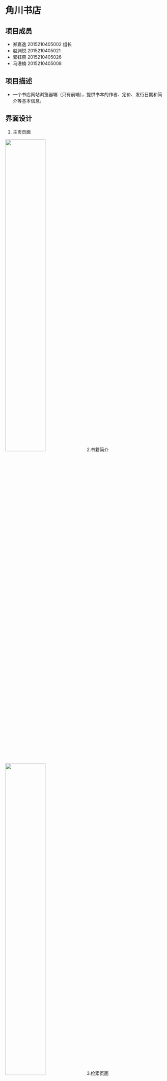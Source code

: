 # 角川书店
## 项目成员
* 郑嘉逸 2015210405002 组长
* 赵渊悦 2015210405021
* 郭钰燕 2015210405026
* 马港楠 2015210405008
## 项目描述
* 一个书店网站浏览器端（只有前端），提供书本的作者、定价、发行日期和简介等基本信息。
## 界面设计
1. 主页页面
<img src="/readme-img/index.png" width="50%" height="50%" />
2.书籍简介
<img src="/readme-img/bookintro.png" width="50%" height="50%" />
3.检索页面
<img src="/readme-img/search.png" width="50%" height="50%" />
4.检索结果
<img src="/readme-img/search-result.png" width="50%" height="50%" />
5.电影页面
<img src="/readme-img/movie.png" width="50%" height="50%" />
6.书籍界面
<img src="/readme-img/book.png" width="50%" height="50%" />

## 功能模块
#### 首页 书籍页面
* 顶端slick轮播插件，图片幻灯片样式滚动，hover设置鼠标悬停事件使透明度发生变化，点击图片跳转至相关书籍简介界面。
中间部分书籍一览，书籍名称作者封面作为整体设置鼠标悬停事件改变透明度，点击跳转至相关书籍简介界面。底部按钮设置鼠标悬停事件改变background-color以及字体颜色，点击跳转至图书检索界面。
底部左端情报链接，右端单周综合排行榜设置相应图书链接，
#### 书籍简介
* 显示书籍名称、作者、定价、简介、目录等信息。同时有购买途径、作者其他作品、作品推荐以及最近浏览作品等模块。点击书本封面后会显示其简介，也可以点击跳转查询页面。
#### 书本搜索
* 可以勾选相应的复选框，选择销售情况、商品形态以及品牌等搜索条件。或者通过页面左上方检索和最下方再检索进入详细搜索页面搜索相关书籍。左边按标签筛选中的点击“更多显示”可显示更多的内容，点击完后变为“减少显示”，再次点击可将之前显示的更多内容收回。点击右边列表中的内容，可跳转到该书的介绍页面，点击试读按钮可打开该书的试读页面。
####  页面标头
* 右上角是公司概要，招聘信息，咨询以及相关网站列表，其中公司概要连接的页面是组员介绍，其余三个连接到原网站。标签logo点击跳转回到主页面，右边检索框可选择结果根据发售时间顺序或者是相关度顺序，然后进行输入，点击回车或者是旁边的搜索按钮都可跳转到搜索结果页面,鼠标移过按钮将有交互反应，点击详细搜索可跳转到详细搜索页面。第三行为经常被搜索的关键词，点击关键词可跳转到相关搜索页面（原网页）第四行是导航栏，可点击相应类别跳出下拉菜单，再进行详细分类，点击每项分类可跳转到相关搜索页面。
#### 映画
* 音乐页面的顶部top点击可回到主页面，映画’音乐页面主要提供了相关的媒体作品，点击可跳转到相关作品网页（原网页）。
#### 詳細検索
* 直接输入书籍名称，作者，或者索引进行检索，下拉菜单列表选择书籍种类，出版时间，复选框选择商品形态。底部按钮设置鼠标悬停事件改变background-color以及字体颜色，点击跳转至图书检索结果界面。
